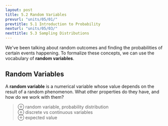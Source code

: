 ```yaml
---
layout: post
title: 5.2 Random Variables
prevurl: "units/05/01/"
prevtitle: 5.1 Introduction to Probability
nexturl: "units/05/03/"
nexttitle: 5.3 Sampling Distributions
---
```

We've been talking about random outcomes and finding the probabilities of certain events happening. To formalize these concepts, we can use the vocabulary of **random variables**.

## Random Variables
A **random variable** is a numerical variable whose value depends on the result of a random phenomenon. What other properties do they have, and how do we work with them?

> ⊕ random variable, probability distribution  
> ⊕ discrete vs continuous variables  
> ⊕ expected value  
